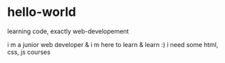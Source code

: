 # hello-world
learning code, exactly web-developement

i m a junior web developer & i m here to learn & learn :) 
i need some html, css, js courses 
